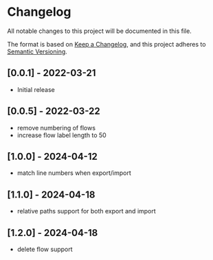 # Changelog

All notable changes to this project will be documented in this file.

The format is based on [Keep a Changelog](https://keepachangelog.com/en/1.0.0/),
and this project adheres to [Semantic Versioning](https://semver.org/spec/v2.0.0.html).


## [0.0.1] - 2022-03-21

- Initial release

## [0.0.5] - 2022-03-22

- remove numbering of flows
- increase flow label length to 50

## [1.0.0] - 2024-04-12

- match line numbers when export/import

## [1.1.0] - 2024-04-18

- relative paths support for both export and import

## [1.2.0] - 2024-04-18

- delete flow support